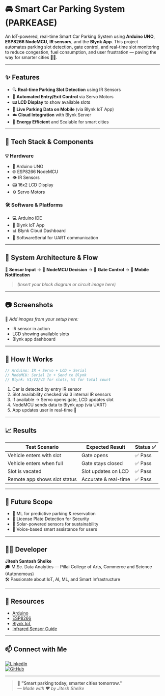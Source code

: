 # 🚘 Smart Car Parking System (PARKEASE)

An IoT-powered, real-time Smart Car Parking System using **Arduino UNO**, **ESP8266 NodeMCU**, **IR sensors**, and the **Blynk App**. This project automates parking slot detection, gate control, and real-time slot monitoring to reduce congestion, fuel consumption, and user frustration — paving the way for smarter cities 🚦🌆.

---

## ✨ Features

- 🔍 **Real-time Parking Slot Detection** using IR Sensors  
- 🧠 **Automated Entry/Exit Control** via Servo Motors  
- 📟 **LCD Display** to show available slots  
- 📲 **Live Parking Data on Mobile** (via Blynk IoT App)  
- ☁️ **Cloud Integration** with Blynk Server  
- 🔋 **Energy Efficient** and Scalable for smart cities  

---

## 🧰 Tech Stack & Components

### 💡 Hardware
- 🔌 Arduino UNO  
- 🌐 ESP8266 NodeMCU  
- 👁 IR Sensors  
- 📟 16x2 LCD Display  
- ⚙️ Servo Motors  

### 🛠 Software & Platforms
- 💻 Arduino IDE  
- 📱 Blynk IoT App  
- 📊 Blynk Cloud Dashboard  
- 🔁 SoftwareSerial for UART communication  

---

## 🔋 System Architecture & Flow

📶 **Sensor Input** → 🧠 **NodeMCU Decision** → 🚦 **Gate Control** → 📲 **Mobile Notification**

> *(Insert your block diagram or circuit image here)*

---

## 📷 Screenshots

📸 *Add images from your setup here:*  
- IR sensor in action  
- LCD showing available slots  
- Blynk app dashboard  

---

## 🔢 How It Works

```c
// Arduino: IR + Servo + LCD + Serial
// NodeMCU: Serial In + Send to Blynk
// Blynk: V1/V2/V3 for slots, V4 for total count
```

1. Car is detected by entry IR sensor  
2. Slot availability checked via 3 internal IR sensors  
3. If available → Servo opens gate, LCD updates slot  
4. NodeMCU sends data to Blynk app (via UART)  
5. App updates user in real-time 📲  

---

## 📈 Results

| Test Scenario                     | Expected Result       | Status ✅ |
|----------------------------------|------------------------|-----------|
| Vehicle enters with slot         | Gate opens             | ✅ Pass   |
| Vehicle enters when full         | Gate stays closed      | ✅ Pass   |
| Slot is vacated                  | Slot updates on LCD    | ✅ Pass   |
| Remote app shows slot status     | Accurate & real-time   | ✅ Pass   |

---

## 🚀 Future Scope

- 🤖 ML for predictive parking & reservation  
- 🔐 License Plate Detection for Security  
- 🔋 Solar-powered sensors for sustainability  
- 🧠 Voice-based smart assistance for users  

---

## 👨‍💻 Developer

**Jitesh Santosh Shelke**  
🎓 M.Sc. Data Analytics — Pillai College of Arts, Commerce and Science (Autonomous)  
🛠 Passionate about IoT, AI, ML, and Smart Infrastructure  

---

## 🔗 Resources

- [Arduino](https://www.arduino.cc/)  
- [ESP8266](https://www.espressif.com/en/products/socs/esp8266)  
- [Blynk IoT](https://blynk.io/)  
- [Infrared Sensor Guide](https://www.electronicshub.org/infrared-sensor/)  

---

## 📫 Connect with Me

[![LinkedIn](https://img.shields.io/badge/-LinkedIn-blue?style=flat-square&logo=linkedin)](https://www.linkedin.com/in/jitesh-shelke-702745286/)  
[![GitHub](https://img.shields.io/badge/-GitHub-181717?style=flat-square&logo=github&logoColor=white)](https://github.com/JiteshShelke)

---

> 🚗 **"Smart parking today, smarter cities tomorrow."**  
> — *Made with ❤️ by Jitesh Shelke*
